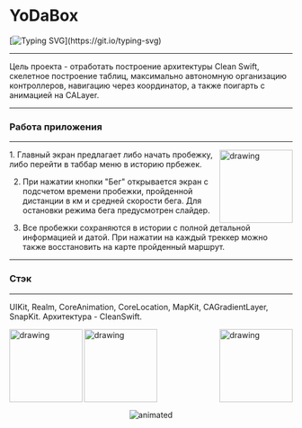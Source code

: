 # YoDaBox
[![Typing SVG](https://readme-typing-svg.herokuapp.com?font=Fira+Code&pause=1000&color=0B9020&width=435&lines=%D0%A1%D0%BB%D0%B5%D0%B4%D0%B8+%D0%B7%D0%B0+%D0%B8%D1%81%D1%82%D0%BE%D1%80%D0%B8%D0%B5%D0%B9+%D1%81%D0%B2%D0%BE%D0%B8%D1%85+%D0%BF%D1%80%D0%BE%D0%B1%D0%B5%D0%B6%D0%B5%D0%BA!)](https://git.io/typing-svg)
***
Цель проекта - отработать построение архитектуры Clean Swift, скелетное построение таблиц, максимально автономную организацию контроллеров, навигацию через координатор, а также поигарть с анимацией на CALayer.
***

### Работа приложения
***
<img align="right" src="https://ie.wampi.ru/2023/03/19/SNIMOK-EKRANA-2023-03-19-V-17.24.20.png" alt="drawing" alt="drawing" style="width:130px;"/> 1. Главный экран предлагает либо начать пробежку, либо перейти в таббар меню в историю прбежек.

2. При нажатии кнопки "Бег" открывается экран с подсчетом времени пробежки, пройденной дистанции в км и средней скорости бега. Для остановки режима бега предусмотрен слайдер.

3. Все пробежки сохраняются в истории с полной детальной информацией и датой. При нажатии на каждый треккер можно также восстановить на карте пройденный маршрут.
***
### Стэк

***
UIKit,
Realm,
CoreAnimation,
CoreLocation,
MapKit,
CAGradientLayer,
SnapKit. 
Архитектура - CleanSwift.

<img align="left" src="https://ic.wampi.ru/2023/03/19/SNIMOK-EKRANA-2023-03-19-V-17.24.55.png" alt="drawing" alt="drawing" style="width:130px;"/>
<img align="center" src="https://ie.wampi.ru/2023/03/19/SNIMOK-EKRANA-2023-03-19-V-17.44.58.png" alt="drawing" alt="drawing" style="width:130px;"/>
<img align="right" src="https://im.wampi.ru/2023/03/19/SNIMOK-EKRANA-2023-03-19-V-17.45.44.png" alt="drawing" alt="drawing" style="width:130px;"/>


<p align="center">
  <img src="https://media.giphy.com/media/v1.Y2lkPTc5MGI3NjExNTgzMDRjZDY0ZTcxNTE1NDdjMTQ2OTNmMzExZmE4YjQyMTRjNjM3OSZjdD1n/q6fxjN1L9BUPvlqGUO/giphy.gif" alt="animated"> 



